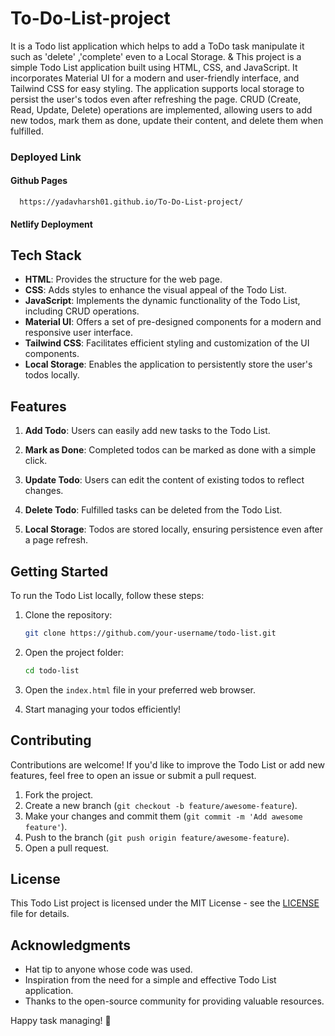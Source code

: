 # To-Do-List-project

It is a Todo list application which helps to add a ToDo task manipulate it such as 'delete' ,'complete' even to a Local Storage. 
&
This project is a simple Todo List application built using HTML, CSS, and JavaScript. It incorporates Material UI for a modern and user-friendly interface, and Tailwind CSS for easy styling. The application supports local storage to persist the user's todos even after refreshing the page. CRUD (Create, Read, Update, Delete) operations are implemented, allowing users to add new todos, mark them as done, update their content, and delete them when fulfilled.

### Deployed Link
 #### Github Pages 
      https://yadavharsh01.github.io/To-Do-List-project/
 #### Netlify Deployment
      
## Tech Stack

- **HTML**: Provides the structure for the web page.
- **CSS**: Adds styles to enhance the visual appeal of the Todo List.
- **JavaScript**: Implements the dynamic functionality of the Todo List, including CRUD operations.
- **Material UI**: Offers a set of pre-designed components for a modern and responsive user interface.
- **Tailwind CSS**: Facilitates efficient styling and customization of the UI components.
- **Local Storage**: Enables the application to persistently store the user's todos locally.

## Features

1. **Add Todo**: Users can easily add new tasks to the Todo List.

2. **Mark as Done**: Completed todos can be marked as done with a simple click.

3. **Update Todo**: Users can edit the content of existing todos to reflect changes.

4. **Delete Todo**: Fulfilled tasks can be deleted from the Todo List.

5. **Local Storage**: Todos are stored locally, ensuring persistence even after a page refresh.

## Getting Started

To run the Todo List locally, follow these steps:

1. Clone the repository:

   ```bash
   git clone https://github.com/your-username/todo-list.git
   ```

2. Open the project folder:

   ```bash
   cd todo-list
   ```

3. Open the `index.html` file in your preferred web browser.

4. Start managing your todos efficiently!

## Contributing

Contributions are welcome! If you'd like to improve the Todo List or add new features, feel free to open an issue or submit a pull request.

1. Fork the project.
2. Create a new branch (`git checkout -b feature/awesome-feature`).
3. Make your changes and commit them (`git commit -m 'Add awesome feature'`).
4. Push to the branch (`git push origin feature/awesome-feature`).
5. Open a pull request.

## License

This Todo List project is licensed under the MIT License - see the [LICENSE](LICENSE) file for details.

## Acknowledgments

- Hat tip to anyone whose code was used.
- Inspiration from the need for a simple and effective Todo List application.
- Thanks to the open-source community for providing valuable resources.

Happy task managing! 🚀
